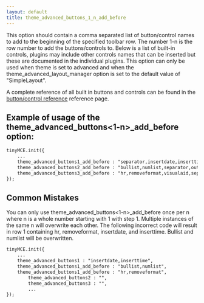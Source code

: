 ```yaml
---
layout: default
title: theme_advanced_buttons_1_n_add_before
---
```


This option should contain a comma separated list of button/control names to add to the beginning of the specified toolbar row. The number 1-n is the row number to add the buttons/controls to. Below is a list of built-in controls, plugins may include other controls names that can be inserted but these are documented in the individual plugins. This option can only be used when theme is set to advanced and when the theme_advanced_layout_manager option is set to the default value of "SimpleLayout".

A complete reference of all built in buttons and controls can be found in the [button/control reference](/wiki.php/TinyMCE3x:Buttons/controls) reference page.

## Example of usage of the theme_advanced_buttons<1-n>_add_before option:

```html
tinyMCE.init({
	...
	theme_advanced_buttons1_add_before : "separator,insertdate,inserttime,preview,zoom,separator,forecolor,backcolor"
	theme_advanced_buttons2_add_before : "bullist,numlist,separator,outdent,indent,separator,undo,redo,separator,link,unlink,anchor,image,cleanup,help,code"
	theme_advanced_buttons3_add_before : "hr,removeformat,visualaid,separator,sub,sup,separator,charmap"
});
```

## Common Mistakes

You can only use theme_advanced_buttons<1-n>_add_before once per n where n is a whole number starting with 1 with step 1\. Multiple instances of the same n will overwrite each other. The following incorrect code will result in row 1 containing hr, removeformat, insertdate, and inserttime. Bullist and numlist will be overwritten.

```html
tinyMCE.init({
	...
	theme_advanced_buttons1 : "insertdate,inserttime",
	theme_advanced_buttons1_add_before : "bullist,numlist",
	theme_advanced_buttons1_add_before : "hr,removeformat",
        theme_advanced_buttons2 : "",
        theme_advanced_buttons3 : "",
        ...
});
```